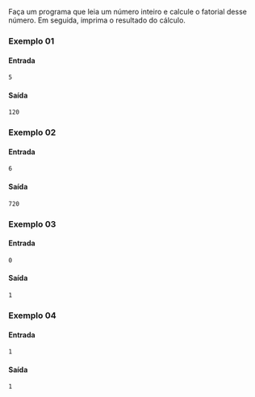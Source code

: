 Faça um programa que leia um número inteiro e calcule o fatorial desse número. Em seguida, imprima o resultado do cálculo.


### Exemplo 01

#### Entrada

    5

#### Saída

    120

### Exemplo 02

#### Entrada

    6

#### Saída

    720

### Exemplo 03

#### Entrada

    0

#### Saída

    1

### Exemplo 04

#### Entrada

    1

#### Saída

    1


